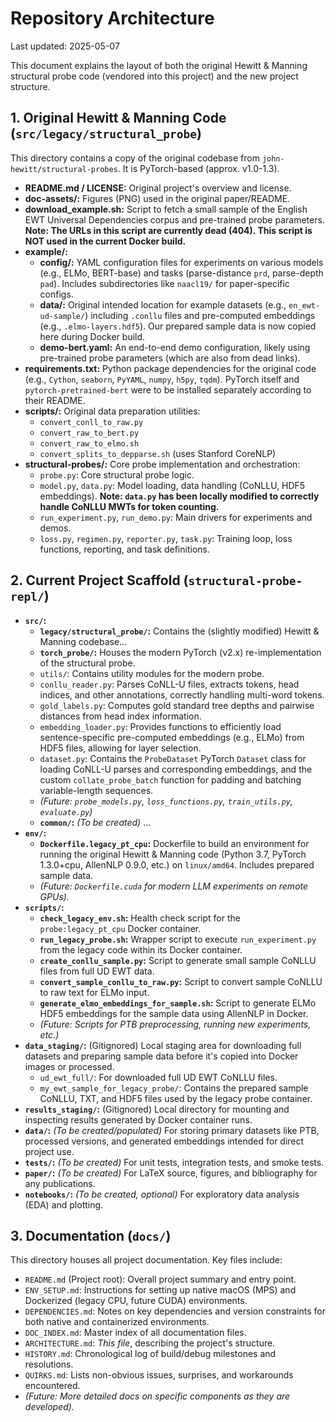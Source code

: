 # Repository Architecture

Last updated: 2025-05-07

This document explains the layout of both the original Hewitt & Manning structural probe code (vendored into this project) and the new project structure.

## 1. Original Hewitt & Manning Code (`src/legacy/structural_probe`)

This directory contains a copy of the original codebase from `john-hewitt/structural-probes`. It is PyTorch-based (approx. v1.0-1.3).

-   **README.md / LICENSE:** Original project's overview and license.
-   **doc-assets/:** Figures (PNG) used in the original paper/README.
-   **download_example.sh:** Script to fetch a small sample of the English EWT Universal Dependencies corpus and pre-trained probe parameters. **Note: The URLs in this script are currently dead (404). This script is NOT used in the current Docker build.**
-   **example/:**
    -   **config/:** YAML configuration files for experiments on various models (e.g., ELMo, BERT-base) and tasks (parse-distance `prd`, parse-depth `pad`). Includes subdirectories like `naacl19/` for paper-specific configs.
    -   **data/:** Original intended location for example datasets (e.g., `en_ewt-ud-sample/`) including `.conllu` files and pre-computed embeddings (e.g., `.elmo-layers.hdf5`). Our prepared sample data is now copied here during Docker build.
    -   **demo-bert.yaml:** An end-to-end demo configuration, likely using pre-trained probe parameters (which are also from dead links).
-   **requirements.txt:** Python package dependencies for the original code (e.g., `Cython`, `seaborn`, `PyYAML`, `numpy`, `h5py`, `tqdm`). PyTorch itself and `pytorch-pretrained-bert` were to be installed separately according to their README.
-   **scripts/:** Original data preparation utilities:
    -   `convert_conll_to_raw.py`
    -   `convert_raw_to_bert.py`
    -   `convert_raw_to_elmo.sh`
    -   `convert_splits_to_depparse.sh` (uses Stanford CoreNLP)
-   **structural-probes/:** Core probe implementation and orchestration:
    -   `probe.py`: Core structural probe logic.
    -   `model.py`, `data.py`: Model loading, data handling (CoNLLU, HDF5 embeddings). **Note: `data.py` has been locally modified to correctly handle CoNLLU MWTs for token counting.**
    -   `run_experiment.py`, `run_demo.py`: Main drivers for experiments and demos.
    -   `loss.py`, `regimen.py`, `reporter.py`, `task.py`: Training loop, loss functions, reporting, and task definitions.

## 2. Current Project Scaffold (`structural-probe-repl/`)

-   **`src/`:**
    -   **`legacy/structural_probe/`:** Contains the (slightly modified) Hewitt & Manning codebase...
    -   **`torch_probe/`:** Houses the modern PyTorch (v2.x) re-implementation of the structural probe.
    -   `utils/`: Contains utility modules for the modern probe.
    -   `conllu_reader.py`: Parses CoNLL-U files, extracts tokens, head indices, and other annotations, correctly handling multi-word tokens.
    -   `gold_labels.py`: Computes gold standard tree depths and pairwise distances from head index information.
    -   `embedding_loader.py`: Provides functions to efficiently load sentence-specific pre-computed embeddings (e.g., ELMo) from HDF5 files, allowing for layer selection.
    -   `dataset.py`: Contains the `ProbeDataset` PyTorch `Dataset` class for loading CoNLL-U parses and corresponding embeddings, and the custom `collate_probe_batch` function for padding and batching variable-length sequences.
    -   *(Future: `probe_models.py`, `loss_functions.py`, `train_utils.py`, `evaluate.py`)*
    -   **`common/`:** *(To be created)* ...
-   **`env/`:**
    -   **`Dockerfile.legacy_pt_cpu`:** Dockerfile to build an environment for running the original Hewitt & Manning code (Python 3.7, PyTorch 1.3.0+cpu, AllenNLP 0.9.0, etc.) on `linux/amd64`. Includes prepared sample data.
    -   *(Future: `Dockerfile.cuda` for modern LLM experiments on remote GPUs).*
-   **`scripts/`:**
    -   **`check_legacy_env.sh`:** Health check script for the `probe:legacy_pt_cpu` Docker container.
    -   **`run_legacy_probe.sh`:** Wrapper script to execute `run_experiment.py` from the legacy code within its Docker container.
    -   **`create_conllu_sample.py`:** Script to generate small sample CoNLLU files from full UD EWT data.
    -   **`convert_sample_conllu_to_raw.py`:** Script to convert sample CoNLLU to raw text for ELMo input.
    -   **`generate_elmo_embeddings_for_sample.sh`:** Script to generate ELMo HDF5 embeddings for the sample data using AllenNLP in Docker.
    -   *(Future: Scripts for PTB preprocessing, running new experiments, etc.)*
-   **`data_staging/`:** (Gitignored) Local staging area for downloading full datasets and preparing sample data before it's copied into Docker images or processed.
    -   `ud_ewt_full/`: For downloaded full UD EWT CoNLLU files.
    -   `my_ewt_sample_for_legacy_probe/`: Contains the prepared sample CoNLLU, TXT, and HDF5 files used by the legacy probe container.
-   **`results_staging/`:** (Gitignored) Local directory for mounting and inspecting results generated by Docker container runs.
-   **`data/`:** *(To be created/populated)* For storing primary datasets like PTB, processed versions, and generated embeddings intended for direct project use.
-   **`tests/`:** *(To be created)* For unit tests, integration tests, and smoke tests.
-   **`paper/`:** *(To be created)* For LaTeX source, figures, and bibliography for any publications.
-   **`notebooks/`:** *(To be created, optional)* For exploratory data analysis (EDA) and plotting.

## 3. Documentation (`docs/`)

This directory houses all project documentation. Key files include:
-   `README.md` (Project root): Overall project summary and entry point.
-   `ENV_SETUP.md`: Instructions for setting up native macOS (MPS) and Dockerized (legacy CPU, future CUDA) environments.
-   `DEPENDENCIES.md`: Notes on key dependencies and version constraints for both native and containerized environments.
-   `DOC_INDEX.md`: Master index of all documentation files.
-   `ARCHITECTURE.md`: *This file*, describing the project's structure.
-   `HISTORY.md`: Chronological log of build/debug milestones and resolutions.
-   `QUIRKS.md`: Lists non-obvious issues, surprises, and workarounds encountered.
-   *(Future: More detailed docs on specific components as they are developed).*